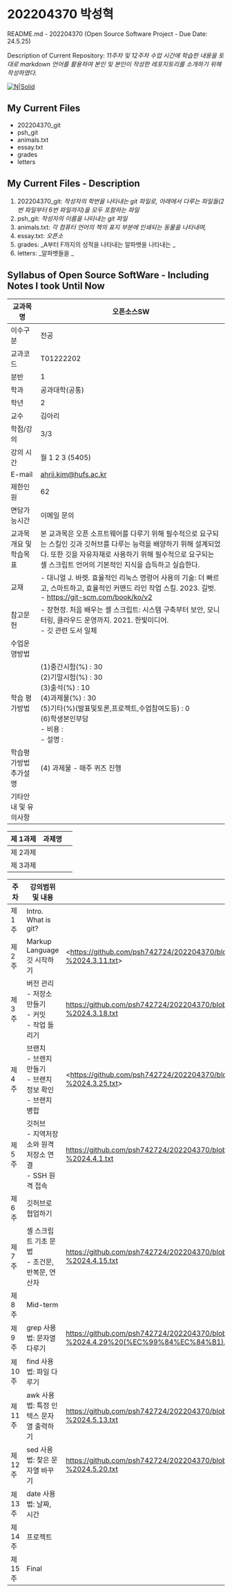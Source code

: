 # 202204370 박성혁
README.md - 202204370 (Open Source Software Project - Due Date: 24.5.25)

 Description of Current Repository: _11주차 및 12주차 수업 시간에 학습한 내용을 토대로 markdown 언어를 활용하여 본인 및 본인이 작성한 레포지토리를 소개하기 위해 작성하였다._

 [![N|Solid](https://bashlogo.com/img/logo/png/full_colored_light.png)](https://bashlogo.com/img/logo/png/full_colored_light.png)


## My Current Files
- 202204370_git
- psh_git
- animals.txt
- essay.txt
- grades
- letters

## My Current Files - Description
1. 202204370_git: _작성자의 학번을 나타내는 git 파일로, 아래에서 다루는 파일들(2번 파일부터 6번 파일까지)을 모두 포함하는 파일_
2. psh_git: _작성자의 이름을 나타내는 git 파일_
3. animals.txt: _각 컴퓨터 언어의 책의 표지 부분에 인쇄되는 동물을 나타내며,_
4. essay.txt: _오픈소_
5. grades: _A부터 F까지의 성적을 나타내는 알파뱃을 나타내는 _
6. letters: _알파벳들을 _

## Syllabus of Open Source SoftWare - Including Notes I took Until Now
|  교과목명  | 오픈소스SW |
| ------ | ------ |
| 이수구분 | 전공 |
| 교과코드 | T01222202 |
| 분반 | 1 |
|  학과  | 공과대학(공통) |
| 학년 | 2 |
|  교수  | 김아리 |
| 학점/강의 | 3/3 |
| 강의 시간 | 월 1 2 3 (5405) |
| E-mail | <ahrii.kim@hufs.ac.kr> |
| 제한인원 | 62 |
| 면담가능시간 | 이메일 문의 |
| 교과목개요 및 학습목표 | 본 교과목은 오픈 소프트웨어를 다루기 위해 필수적으로 요구되는 스킬인 깃과 깃허브를 다루는 능력을 배양하기 위해 설계되었다. 또한 깃을 자유자재로 사용하기 위해 필수적으로 요구되는 셸 스크립트 언어의 기본적인 지식을 습득하고 실습한다. |
| 교재 | - 대니얼 J. 바렛. 효율적인 리눅스 명령어 사용의 기술: 더 빠르고, 스마트하고, 효율적인 커맨드 라인 작업 스킬. 2023. 길벗. <br> - https://git-scm.com/book/ko/v2 |
| 참고문헌 | - 장현정. 처음 배우는 셸 스크립트: 시스템 구축부터 보안, 모니터링, 클라우드 운영까지. 2021. 한빛미디어. <br> - 깃 관련 도서 일체 |
| 수업운영방법 |  |
| 학습 평가방법 | (1)중간시험(%) : 30  <br> (2)기말시험(%) : 30  <br> (3)출석(%) : 10  <br> (4)과제물(%) : 30  <br> (5)기타(%)(발표및토론,프로젝트,수업참여도등) : 0 <br> (6)학생본인부담 <br> - 비용 : <br> - 설명 : |
| 학습평가방법 추가설명 | (4) 과제물 - 매주 퀴즈 진행  |
| 기타안내 및 유의사항 |  |

|  제 1과제  | 과제명 |  |
| ------ | ------ | ------ |
|  제 2과제  |  |  |
| 제 3과제 |  |  |


| 주차 | 강의범위 및 내용 | 필기 내용 |
| ------ | ------ | ------ |
| 제 1주 | Intro. What is git?  |  |
| 제 2주 | Markup Language <br> 깃 시작하기 | <<https://github.com/psh742724/202204370/blob/e3679485dab2a927ddbfc688be947fd354ae3ccb/%EC%98%A4%ED%94%88%EC%86%8C%EC%8A%A4%20SW%20-%2024.3.11.txt>> |
| 제 3주 | 버전 관리 <br> - 저장소 만들기 <br> - 커밋 <br> - 작업 돌리기 | <https://github.com/psh742724/202204370/blob/e3679485dab2a927ddbfc688be947fd354ae3ccb/%EC%98%A4%ED%94%88%EC%86%8C%EC%8A%A4%20SW%20-%2024.3.18.txt> |
| 제 4주 | 브랜치 <br> - 브랜치 만들기 <br> - 브랜치 정보 확인 <br> - 브랜치 병합 | <<https://github.com/psh742724/202204370/blob/e3679485dab2a927ddbfc688be947fd354ae3ccb/%EC%98%A4%ED%94%88%EC%86%8C%EC%8A%A4%20SW%20-%2024.3.25.txt>> |
| 제 5주 | 깃허브 <br> - 지역저장소와 원격저장소 연결 <br> - SSH 원격 접속 | <https://github.com/psh742724/202204370/blob/e3679485dab2a927ddbfc688be947fd354ae3ccb/%EC%98%A4%ED%94%88%EC%86%8C%EC%8A%A4%20SW%20-%2024.4.1.txt> |
| 제 6주 | 깃허브로 협업하기 |  |
| 제 7주 | 셸 스크립트 기초 문법 <br> - 조건문, 반복문, 연산자 | <https://github.com/psh742724/202204370/blob/e3679485dab2a927ddbfc688be947fd354ae3ccb/%EC%98%A4%ED%94%88%EC%86%8C%EC%8A%A4%20SW%20-%2024.4.15.txt> |
| 제 8주 | Mid-term |  |
| 제 9주 | grep 사용법: 문자열 다루기 | <https://github.com/psh742724/202204370/blob/e3679485dab2a927ddbfc688be947fd354ae3ccb/%EC%98%A4%ED%94%88%EC%86%8C%EC%8A%A4%20SW%20-%2024.4.29%20(%EC%99%84%EC%84%B1).txt> |
| 제 10주 | 	find 사용법: 파일 다루기 |  |
| 제 11주 | awk 사용법: 특정 인텍스 문자열 출력하기 | <https://github.com/psh742724/202204370/blob/e3679485dab2a927ddbfc688be947fd354ae3ccb/%EC%98%A4%ED%94%88%EC%86%8C%EC%8A%A4%20SW%20-%2024.5.13.txt> |
| 제 12주 | sed 사용법: 찾은 문자열 바꾸기 | <https://github.com/psh742724/202204370/blob/e3679485dab2a927ddbfc688be947fd354ae3ccb/%EC%98%A4%ED%94%88%EC%86%8C%EC%8A%A4%20SW%20-%2024.5.20.txt> |
| 제 13주 | date 사용법: 날짜, 시간 |  |
| 제 14주 | 프로젝트 |  |
| 제 15주 | 	Final |  |
